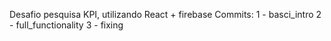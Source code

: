 Desafio pesquisa KPI, utilizando React + firebase
Commits:
1 - basci_intro
2 - full_functionality
3 - fixing
